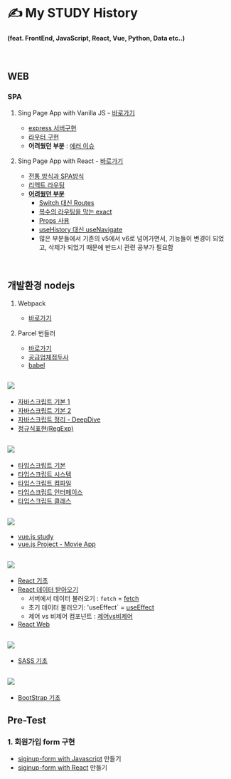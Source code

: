 # ✍ My STUDY History 
#### (feat. FrontEnd, JavaScript, React, Vue, Python, Data etc..)

<br/>

## WEB
### SPA
1. Sing Page App with Vanilla JS - [바로가기](https://github.com/ohtaekwon/Vanlia-JS-Single-Page-App-Test)
    - [express 서버구현](https://github.com/ohtaekwon/Vanlia-JS-Single-Page-App-Test#2-express-%EC%84%9C%EB%B2%84-%EA%B5%AC%EC%B6%95%ED%95%98%EA%B8%B0)
    - [라우터 구현](https://github.com/ohtaekwon/Vanlia-JS-Single-Page-App-Test#3-router-%EA%B5%AC%ED%98%84%ED%95%98%EA%B8%B0)
     - **어려웠던 부분** : [에러 이슈](https://github.com/ohtaekwon/Vanlia-JS-Single-Page-App-Test#%EC%97%90%EB%9F%AC-%EC%9D%B4%EC%8A%88)

2. Sing Page App with React - [바로가기](https://github.com/ohtaekwon/React-Routes-test)
    - [전통 방식과 SPA방식](https://github.com/ohtaekwon/React-Routes-test#1-%EC%A0%84%ED%86%B5%EC%A0%81%EC%9D%B8-%EB%B0%A9%EC%8B%9D%EA%B3%BC-spa%EB%B0%A9%EC%8B%9D)
    - [리액트 라우팅](https://github.com/ohtaekwon/React-Routes-test#2-%EB%9D%BC%EC%9A%B0%ED%8C%85routing)
    - [**어려웠던 부분**](https://github.com/ohtaekwon/React-Routes-test#%EC%96%B4%EB%A0%A4%EC%9B%A0%EB%8D%98-%EB%B6%80%EB%B6%84)
        - [Switch 대신 Routes](https://github.com/ohtaekwon/React-Routes-test#switch-%EB%8C%80%EC%8B%A0-routes)
        - [복수의 라우팅을 막는 exact](https://github.com/ohtaekwon/React-Routes-test#%EB%B3%B5%EC%88%98%EC%9D%98-%EB%9D%BC%EC%9A%B0%ED%8C%85%EC%9D%84-%EB%A7%89%EB%8A%94-exact)
        - [Props 사용](https://github.com/ohtaekwon/React-Routes-test#props%EC%9D%98-%EC%82%AC%EC%9A%A9)
        - [useHistory 대신 useNavigate](https://github.com/ohtaekwon/React-Routes-test#usehistory-%EB%8C%80%EC%8B%A0-usenavigate)
        - 많은 부분들에서 기존의 v5에서 v6로 넘어가면서, 기능들이 변경이 되었고, 삭제가 되었기 때문에 반드시 관련 공부가 필요함
<br/>

## 개발환경 nodejs
1. Webpack
    - [바로가기](https://github.com/ohtaekwon/webpack-template-basic)

2. Parcel 번들러
    - [바로가기](https://github.com/ohtaekwon/parcle-template-basic)
    - [공급업체접두사](https://github.com/ohtaekwon/parcle-template-basic#%EA%B3%B5%EA%B8%89-%EC%97%85%EC%B2%B4-%EC%A0%91%EB%91%90%EC%82%ACvender-prefix)
    - [babel](https://github.com/ohtaekwon/parcle-template-basic#babel)

## <img src="https://img.shields.io/badge/javascript-F7DF1E?style=for-the-badge&logo=javascript&logoColor=black"> 

- [자바스크립트 기본 1](https://github.com/ohtaekwon/TIL-JavaScript/tree/master/Modern-JavaScript#today-i-learning-repositories)
- [자바스크립트 기본 2](https://github.com/ohtaekwon/TIL-JavaScript/tree/master/JavaScript-200%EC%A0%9C/PART_01)
- [자바스크립트 정리 - DeepDive](https://github.com/ohtaekwon/TIL-JavaScript/tree/master/Moder-JavaScript-Deep-Dive)
- [정규식표현(RegExp)](https://github.com/ohtaekwon/RegExp#%EC%A0%95%EA%B7%9C%ED%91%9C%ED%98%84%EC%8B%9Dregexp)

##  <img src="https://img.shields.io/badge/-TypeScript-007ACC?style=for-the-badge&logo=typescript&logoColor=white"/>
- [타입스크립트 기본](https://github.com/ohtaekwon/TSC-Test/tree/master/ch02_Basic-Types#ch2-basic-types)
- [타입스크립트 시스템](https://github.com/ohtaekwon/TSC-Test/tree/master/ch03_Type-System)
- [타입스크립트 컴파일](https://github.com/ohtaekwon/TSC-Test/tree/master/ch04_TypeScript-Compiler)
- [타입스크립트 인터페이스](https://github.com/ohtaekwon/TSC-Test/tree/master/ch05_Interfaces#ch5-typescript-essentials)
- [타입스크립트 클래스](https://github.com/ohtaekwon/TSC-Test/tree/master/ch06_Classes)

## <img src="https://img.shields.io/badge/vue.js-4FC08D?style=for-the-badge&logo=vue.js&logoColor=white"> 
- [vue.js study](https://github.com/ohtaekwon/TIL/tree/master/vue)
- [vue.js Project - Movie App](https://github.com/ohtaekwon/TIL/tree/master/Vue-Movie-Project)

## <img src="https://img.shields.io/badge/-React-222222?style=for-the-badge&logo=react"> 
- [React 기초](https://github.com/ohtaekwon/TIL/tree/master/React/React-Basic)
- [React 데이터 받아오기](https://github.com/ohtaekwon/TIL/tree/master/React/React-Data)
    - 서버에서 데이터 불러오기 : `fetch` = [fetch](https://github.com/ohtaekwon/TIL/tree/master/React/React-Web)
    - 초기 데이터 불러오기: 'useEffect`  = [useEffect](https://github.com/ohtaekwon/TIL/tree/master/React/React-Web)
    - 제어 vs 비제어 컴포넌트 : [제어vs비제어](https://github.com/hanameee/mini-signup-form-react/wiki/%5B%EA%B0%95%EC%9D%98%EC%95%88%5D-%EC%A0%9C%EC%96%B4-%EC%BB%B4%ED%8F%AC%EB%84%8C%ED%8A%B8%EC%99%80-%EB%B9%84%EC%A0%9C%EC%96%B4-%EC%BB%B4%ED%8F%AC%EB%84%8C%ED%8A%B8)
- [React Web](https://github.com/ohtaekwon/TIL/tree/master/React/React-Web)


## <img src="https://img.shields.io/badge/SCSS-CF649A?style=for-the-badge&logo=SASS&logoColor=white%20">
- [SASS 기초](https://github.com/ohtaekwon/TIL/tree/master/SCSS#scss-sass)

## <img src="https://img.shields.io/badge/bootstrap-7952B3?style=for-the-badge&logo=bootstrap&logoColor=white">
- [BootStrap 기초](https://github.com/ohtaekwon/TIL/tree/master/bootstrap#bootstraps)

## Pre-Test

### 1. 회원가입 form 구현
- [siginup-form with Javascript](https://github.com/ohtaekwon/mini-signup-form) 만들기 
- [siginup-form with React](https://github.com/ohtaekwon/React-mini-signup-form) 만들기

